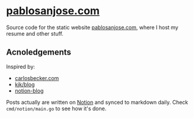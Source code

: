# [pablosanjose.com](https://pablosanjose.com)

Source code for the static website [pablosanjose.com](https://pablosanjose.com), where I host my resume and other stuff.

## Acnoledgements

Inspired by:

- [carlosbecker.com](https://github.com/caarlos0/carlosbecker.com)
- [kjk/blog](https://github.com/kjk/blog)
- [notion-blog](https://notion-blog.now.sh/)

Posts actually are written on [Notion](https://notion.so) and synced to markdown
daily. Check `cmd/notion/main.go` to see how it's done.
